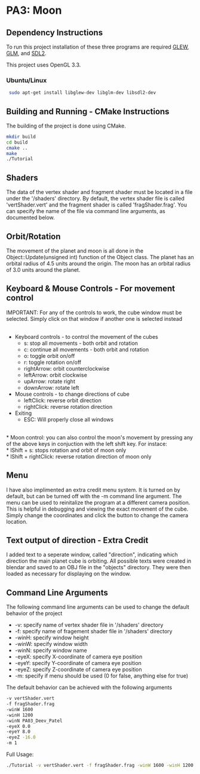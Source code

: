 # PA3: Moon

## Dependency Instructions
To run this project installation of these three programs are required [GLEW](http://glew.sourceforge.net/), [GLM](http://glm.g-truc.net/0.9.7/index.html), and [SDL2](https://wiki.libsdl.org/Tutorials).

This project uses OpenGL 3.3.

### Ubuntu/Linux
```bash 
 sudo apt-get install libglew-dev libglm-dev libsdl2-dev
```

## Building and Running - CMake Instructions
The building of the project is done using CMake. 
```bash
mkdir build
cd build
cmake ..
make
./Tutorial
```

## Shaders
The data of the vertex shader and fragment shader must be located in a file under the '/shaders' directory. By default, the vertex shader file is called 'vertShader.vert' and the fragment shader is called 'fragShader.frag'. You can specify the name of the file via command line arguments, as documented below.

## Orbit/Rotation
The movement of the planet and moon is all done in the Object::Update(unsigned int) function of the Object class. The planet has an orbital radius of 4.5 units around the origin. The moon has an orbital radius of 3.0 units around the planet.

## Keyboard & Mouse Controls - For movement control
IMPORTANT: For any of the controls to work, the cube window must be selected. Simply click on that window if another one is selected instead <br><br>

* Keyboard controls - to control the movement of the cubes <br>
  * s: stop all movements - both orbit and rotation <br>
  * c: continue all movements - both orbit and rotation <br>
  * o: toggle orbit on/off <br>
  * r: toggle rotation on/off <br>
  * rightArrow: orbit counterclockwise <br>
  * leftArrow: orbit clockwise <br>
  * upArrow: rotate right <br>
  * downArrow: rotate left <br>
* Mouse controls - to change directions of cube <br>
  * leftClick: reverse orbit direction <br>
  * rightClick: reverse rotation direction <br>
* Exiting <br>
  * ESC: Will properly close all windows
<br>
* Moon control: you can also control the moon's movement by pressing any of the above keys in conjuction with the left shift key. For instace: <br>
  * lShift + s: stops rotation and orbit of moon only <br>
  * lShift + rightClick: reverse rotation direction of moon only <br>


## Menu
I have also implimented an extra credit menu system. It is turned on by default, but can be turned off with the -m command line argument. The menu can be used to reinitalize the program at a different camera position. This is helpful in debugging and viewing the exact movement of the cube. Simply change the coordinates and click the button to change the camera location.

## Text output of direction - Extra Credit
I added text to a seperate window, called "direction", indicating which direction the main planet cube is orbiting. All possible texts were created in blendar and saved to an OBJ file in the "objects" directory. They were then loaded as necessary for displaying on the window.

## Command Line Arguments
The following command line arguments can be used to change the default behavior of the project
  * -v: specify name of vertex shader file in '/shaders' directory <br>
  * -f: specify name of fragement shader file in '/shaders' directory <br>
  * -winH: specify window height <br>
  * -winW: specify window width <br>
  * -winN: specify window name <br>
  * -eyeX: specify X-coordinate of camera eye position <br>
  * -eyeY: specify Y-coordinate of camera eye position <br>
  * -eyeZ: specify Z-coordinate of camera eye position <br>
  * -m: specify if menu should be used (0 for false, anything else for true)

The default behavior can be achieved with the following arguments
```bash
-v vertShader.vert
-f fragShader.frag
-winW 1600
-winH 1200
-winN PA03_Deev_Patel
-eyeX 0.0
-eyeY 8.0
-eyeZ -16.0 
-m 1
```

Full Usage:
```bash
./Tutorial -v vertShader.vert -f fragShader.frag -winW 1600 -winH 1200 -winN PA03_Deev_Patel -eyeX 0.0 -eyeY 8.0 -eyeZ -16.0 -m 1
```
